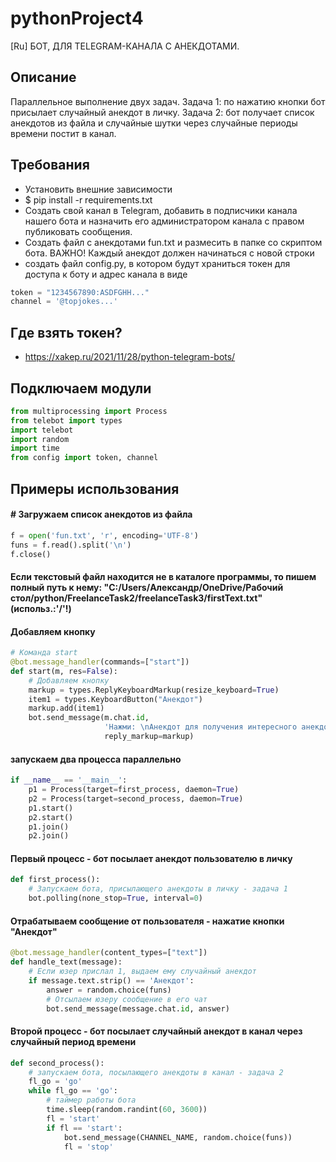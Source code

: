 # pythonProject4

[Ru] БОТ, ДЛЯ TELEGRAM-КАНАЛА С АНЕКДОТАМИ. 
## Описание
Параллельное выполнение двух задач. Задача 1: по нажатию кнопки бот присылает случайный анекдот в личку. Задача 2: бот получает список анекдотов из файла и случайные шутки через случайные периоды времени постит в канал.

## Требования

* Установить внешние зависимости
* $ pip install -r requirements.txt
* Создать свой канал в Telegram, добавить в подписчики канала нашего бота и назначить его администратором канала с
  правом публиковать сообщения.
* Создать файл с анекдотами fun.txt и размесить в папке со скриптом бота. ВАЖНО! Каждый анекдот должен начинаться с новой строки
* создать файл config.py, в котором будут храниться токен для доступа к боту и адрес канала в виде
```python
token = "1234567890:ASDFGHH..."
channel = '@topjokes...'
```

## Где взять токен?
* https://xakep.ru/2021/11/28/python-telegram-bots/

## Подключаем модули
```python
from multiprocessing import Process
from telebot import types
import telebot
import random
import time
from config import token, channel
```

## Примеры использования

#### # Загружаем список анекдотов из файла
```python
f = open('fun.txt', 'r', encoding='UTF-8')
funs = f.read().split('\n')
f.close()
```
#### Если текстовый файл находится не в каталоге программы, то пишем полный путь к нему: "C:/Users/Александр/OneDrive/Рабочий стол/python/FreelanceTask2/freelanceTask3/firstText.txt" (использ.:'/'!)

#### Добавляем кнопку
```python
# Команда start
@bot.message_handler(commands=["start"])
def start(m, res=False):
    # Добавляем кнопку
    markup = types.ReplyKeyboardMarkup(resize_keyboard=True)
    item1 = types.KeyboardButton("Анекдот")
    markup.add(item1)
    bot.send_message(m.chat.id,
                     'Нажми: \nАнекдот для получения интересного анекдота ',
                     reply_markup=markup)
```
#### запускаем два процесса параллельно
```python
if __name__ == '__main__':
    p1 = Process(target=first_process, daemon=True)
    p2 = Process(target=second_process, daemon=True)
    p1.start()
    p2.start()
    p1.join()
    p2.join()
```
#### Первый процесс - бот посылает анекдот пользователю в личку
```python
def first_process():
    # Запускаем бота, присылающего анекдоты в личку - задача 1
    bot.polling(none_stop=True, interval=0)
```

#### Отрабатываем сообщение от пользователя - нажатие кнопки "Анекдот"
```python
@bot.message_handler(content_types=["text"])
def handle_text(message):
    # Если юзер прислал 1, выдаем ему случайный анекдот
    if message.text.strip() == 'Анекдот':
        answer = random.choice(funs)
        # Отсылаем юзеру сообщение в его чат
        bot.send_message(message.chat.id, answer)
```
#### Второй процесс - бот посылает случайный анекдот в канал через случайный период времени
```python
def second_process():
    # запускаем бота, посылающего анекдоты в канал - задача 2
    fl_go = 'go'
    while fl_go == 'go':
        # таймер работы бота
        time.sleep(random.randint(60, 3600))
        fl = 'start'
        if fl == 'start':
            bot.send_message(CHANNEL_NAME, random.choice(funs))
            fl = 'stop'
```